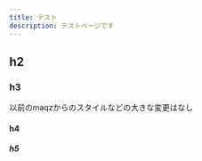 ```yaml
---
title: テスト
description: テストページです
---
```

## h2
### h3

以前のmaqzからのスタイルなどの大きな変更はなし

#### h4
##### h5
